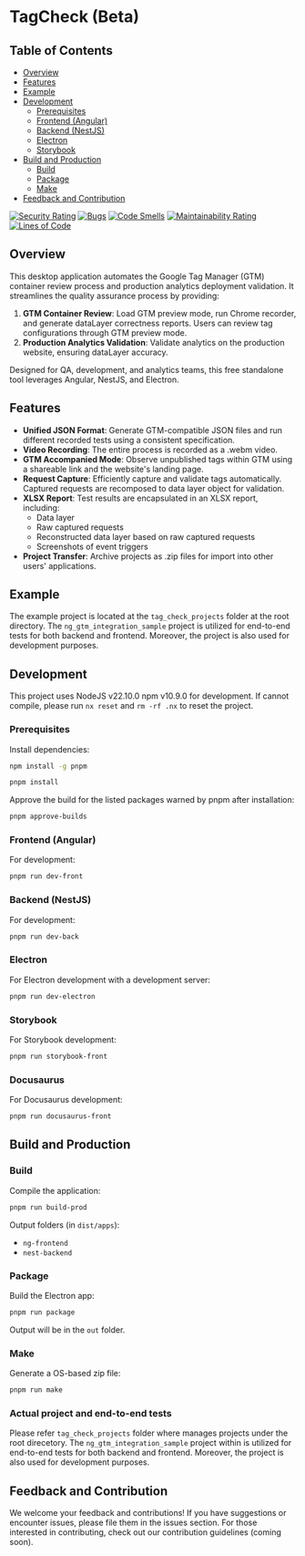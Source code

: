 # TagCheck (Beta)

## Table of Contents

- [Overview](#overview)
- [Features](#features)
- [Example](#example)
- [Development](#development)
  - [Prerequisites](#prerequisites)
  - [Frontend (Angular)](#frontend-angular)
  - [Backend (NestJS)](#backend-nestjs)
  - [Electron](#electron)
  - [Storybook](#storybook)
- [Build and Production](#build-and-production)
  - [Build](#build)
  - [Package](#package)
  - [Make](#make)
- [Feedback and Contribution](#feedback-and-contribution)

[![Security Rating](https://sonarcloud.io/api/project_badges/measure?project=WodenWang820118_tag-check&metric=security_rating)](https://sonarcloud.io/dashboard?id=WodenWang820118_tag-check) [![Bugs](https://sonarcloud.io/api/project_badges/measure?project=WodenWang820118_tag-check&metric=bugs)](https://sonarcloud.io/dashboard?id=WodenWang820118_tag-check) [![Code Smells](https://sonarcloud.io/api/project_badges/measure?project=WodenWang820118_tag-check&metric=code_smells)](https://sonarcloud.io/dashboard?id=WodenWang820118_tag-check) [![Maintainability Rating](https://sonarcloud.io/api/project_badges/measure?project=WodenWang820118_tag-check&metric=sqale_rating)](https://sonarcloud.io/dashboard?id=WodenWang820118_tag-check) [![Lines of Code](https://sonarcloud.io/api/project_badges/measure?project=WodenWang820118_tag-check&metric=ncloc)](https://sonarcloud.io/dashboard?id=WodenWang820118_tag-check)

## Overview

This desktop application automates the Google Tag Manager (GTM) container review process and production analytics deployment validation. It streamlines the quality assurance process by providing:

1. **GTM Container Review**: Load GTM preview mode, run Chrome recorder, and generate dataLayer correctness reports. Users can review tag configurations through GTM preview mode.
2. **Production Analytics Validation**: Validate analytics on the production website, ensuring dataLayer accuracy.

Designed for QA, development, and analytics teams, this free standalone tool leverages Angular, NestJS, and Electron.

## Features

- **Unified JSON Format**: Generate GTM-compatible JSON files and run different recorded tests using a consistent specification.
- **Video Recording**: The entire process is recorded as a .webm video.
- **GTM Accompanied Mode**: Observe unpublished tags within GTM using a shareable link and the website's landing page.
- **Request Capture**: Efficiently capture and validate tags automatically. Captured requests are recomposed to data layer object for validation.
- **XLSX Report**: Test results are encapsulated in an XLSX report, including:
  - Data layer
  - Raw captured requests
  - Reconstructed data layer based on raw captured requests
  - Screenshots of event triggers
- **Project Transfer**: Archive projects as .zip files for import into other users' applications.

## Example

The example project is located at the `tag_check_projects` folder at the root directory. The `ng_gtm_integration_sample` project is utilized for end-to-end tests for both backend and frontend. Moreover, the project is also used for development purposes.

## Development

This project uses NodeJS v22.10.0 npm v10.9.0 for development. If cannot compile, please run `nx reset` and `rm -rf .nx` to reset the project.

### Prerequisites

Install dependencies:

```bash
npm install -g pnpm
```

```bash
pnpm install
```

Approve the build for the listed packages warned by pnpm after installation:

```bash
pnpm approve-builds
```

### Frontend (Angular)

For development:

```bash
pnpm run dev-front
```

### Backend (NestJS)

For development:

```bash
pnpm run dev-back
```

### Electron

For Electron development with a development server:

```bash
pnpm run dev-electron
```

### Storybook

For Storybook development:

```bash
pnpm run storybook-front
```

### Docusaurus

For Docusaurus development:

```bash
pnpm run docusaurus-front
```

## Build and Production

### Build

Compile the application:

```bash
pnpm run build-prod
```

Output folders (in `dist/apps`):

- `ng-frontend`
- `nest-backend`

### Package

Build the Electron app:

```bash
pnpm run package
```

Output will be in the `out` folder.

### Make

Generate a OS-based zip file:

```bash
pnpm run make
```

### Actual project and end-to-end tests

Please refer `tag_check_projects` folder where manages projects under the root direcetory. The `ng_gtm_integration_sample` project within is utilized for end-to-end tests for both backend and frontend. Moreover, the project is also used for development purposes.

## Feedback and Contribution

We welcome your feedback and contributions! If you have suggestions or encounter issues, please file them in the issues section. For those interested in contributing, check out our contribution guidelines (coming soon).
